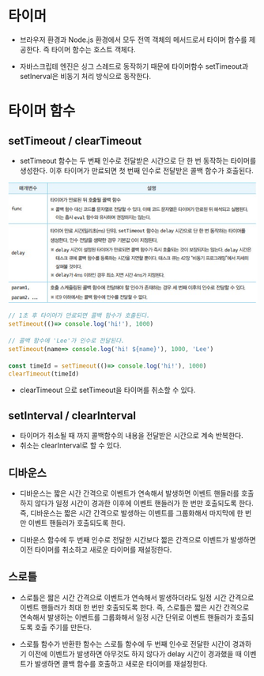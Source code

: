 # 타이머
- 브라우저 환경과 Node.js 환경에서 모두 전역 객체의 메서드로서 타이머 함수를 제공한다. 즉 타이머 함수는 호스트 객체다.

- 자바스크립테 엔진은 싱그 스레드로 동작하기 때문에 타이머함수 setTimeout과 setInerval은 비동기 처리 방식으로 동작한다.


# 타이머 함수

## setTimeout / clearTimeout
- setTimeout 함수는 두 번째 인수로 전달받은 시간으로 단 한 번 동작하는 타이머를 생성한다. 이후 타이머가 만료되면 첫 번째 인수로 전달받은 콜백 함수가 호출된다.


<img src = "../img/chap41_1.jpg">

```javascript
// 1초 후 타이머가 만료되면 콜백 함수가 호출된다.
setTimeout(()=> console.log('hi!'), 1000)

// 콜백 함수에 'Lee'가 인수로 전달된다.
setTimeout(name=> console.log('hi! ${name}'), 1000, 'Lee')

const timeId = setTimeout(()=> console.log('hi!'), 1000)
clearTimeout(timeId)
```

- clearTimeout 으로 setTimeout을 타이머를 취소할 수 있다.

## setInterval / clearInterval
- 타이머가 취소될 때 까지 콜백함수의 내용을 전달받은 시간으로 계속 반복한다.
- 취소는 clearInterval로 할 수 있다.

## 디바운스
- 디바운스는 짧은 시간 간격으로 이벤트가 연속해서 발생하면 이벤트 핸들러를 호출하지 않다가 일정 시간이 경과한 이후에 이벤트 핸들러가 한 번만 호출되도록 한다. 즉, 디바운스는 짧은 시간 간격으로 발생하는 이벤트를 그룹화해서 마지막에 한 번만 이벤트 핸들러가 호출되도록 한다.

- 디바운스 함수에 두 번째 인수로 전달한 시간보다 짧은 간격으로 이벤트가 발생하면 이전 타이머를 취소하고 새로운 타이머를 재설정한다.

## 스로틀
- 스로틀은 짧은 시간 간격으로 이벤트가 연속해서 발생하더라도 일정 시간 간격으로 이벤트 핸들러가 최대 한 번만 호출되도록 한다. 즉, 스로틀은 짧은 시간 간격으로 연속해서 발생하는 이벤트를 그룹화해서 일정 시간 단위로 이벤트 핸들러가 호출되도록 호출 주기를 만든다.

- 스로틀 함수가 반환한 함수는 스로틀 함수에 두 번째 인수로 전달한 시간이 경과하기 이전에 이벤트가 발생하면 아무것도 하지 않다가 delay 시간이 경과했을 때 이벤트가 발생하면 콜백 함수를 호출하고 새로운 타이머를 재설정한다. 